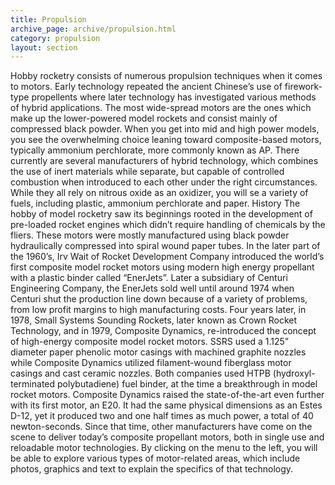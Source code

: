 ```yaml
---
title: Propulsion
archive_page: archive/propulsion.html
category: propulsion
layout: section
---
```

Hobby rocketry consists of numerous propulsion techniques when it comes to motors. Early technology repeated the ancient Chinese’s use of firework-type propellents where later technology has investigated various methods of hybrid applications. The most wide-spread motors are the ones which make up the lower-powered model rockets and consist mainly of compressed black powder. When you get into mid and high power models, you see the overwhelming choice leaning toward composite-based motors, typically ammonium perchlorate, more commonly known as AP. There currently are several manufacturers of hybrid technology, which combines the use of inert materials while separate, but capable of controlled combustion when introduced to each other under the right circumstances. While they all rely on nitrous oxide as an oxidizer, you will se a variety of fuels, including plastic, ammonium perchlorate and paper. History The hobby of model rocketry saw its beginnings rooted in the development of pre-loaded rocket engines which didn’t require handling of chemicals by the fliers. These motors were mostly manufactured using black powder hydraulically compressed into spiral wound paper tubes. In the later part of the 1960’s, Irv Wait of Rocket Development Company introduced the world’s first composite model rocket motors using modern high energy propellant with a plastic binder called “EnerJets”. Later a subsidiary of Centuri Engineering Company, the EnerJets sold well until around 1974 when Centuri shut the production line down because of a variety of problems, from low profit margins to high manufacturing costs. Four years later, in 1978, Small Systems Sounding Rockets, later known as Crown Rocket Technology, and in 1979, Composite Dynamics, re-introduced the concept of high-energy composite model rocket motors. SSRS used a 1.125” diameter paper phenolic motor casings with machined graphite nozzles while Composite Dynamics utilized filament-wound fiberglass motor casings and cast ceramic nozzles. Both companies used HTPB (hydroxyl-terminated polybutadiene) fuel binder, at the time a breakthrough in model rocket motors. Composite Dynamics raised the state-of-the-art even further with its first motor, an E20. It had the same physical dimensions as an Estes D-12, yet it produced two and one half times as much power, a total of 40 newton-seconds. Since that time, other manufacturers have come on the scene to deliver today’s composite propellant motors, both in single use and reloadable motor technologies. By clicking on the menu to the left, you will be able to explore various types of motor-related areas, which include photos, graphics and text to explain the specifics of that technology.

